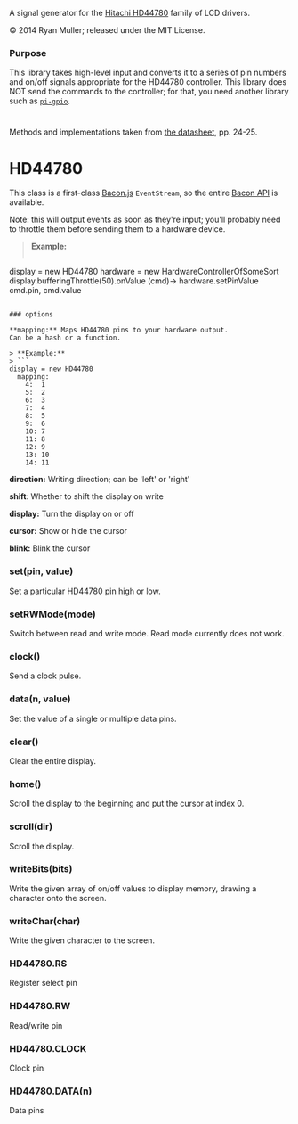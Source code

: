 A signal generator for the [Hitachi HD44780](https://en.wikipedia.org/wiki/Hitachi_HD44780_LCD_controller) family of LCD drivers.

&copy; 2014 Ryan Muller; 
released under the MIT License.

### Purpose

This library takes high-level input and converts it to a series of pin numbers and on/off
signals appropriate for the HD44780 controller. This library does NOT send the commands
to the controller; for that, you need another library such as [`pi-gpio`](https://www.npmjs.org/package/pi-gpio).
#
Methods and implementations taken from [the datasheet](http://lcd-linux.sourceforge.net/pdfdocs/hd44780.pdf), pp. 24-25.

# HD44780

This class is a first-class [Bacon.js](https://baconjs.github.io/)
`EventStream`, so the entire [Bacon API](https://baconjs.github.io/api.html)
is available.

Note: this will output events as soon as they're
input; you'll probably need to throttle them before
sending them to a hardware device.

> **Example:**
> ```
display = new HD44780
hardware = new HardwareControllerOfSomeSort
display.bufferingThrottle(50).onValue (cmd)->
  hardware.setPinValue cmd.pin, cmd.value
```

### options

**mapping:** Maps HD44780 pins to your hardware output.
Can be a hash or a function.

> **Example:**
> ```
display = new HD44780
  mapping:
    4:  1
    5:  2
    6:  3
    7:  4
    8:  5
    9:  6
    10: 7
    11: 8
    12: 9
    13: 10
    14: 11
```

**direction:** Writing direction; can be 'left' or 'right'

**shift**: Whether to shift the display on write

**display:** Turn the display on or off

**cursor:** Show or hide the cursor

**blink:** Blink the cursor

### set(pin, value)

Set a particular HD44780 pin high or low.

### setRWMode(mode)

Switch between read and write mode.
Read mode currently does not work.

### clock()

Send a clock pulse.

### data(n, value)

Set the value of a single or multiple
data pins.

### clear()

Clear the entire display.

### home()

Scroll the display to the beginning and put
the cursor at index 0.

### scroll(dir)

Scroll the display.

### writeBits(bits)

Write the given array of on/off values
to display memory, drawing a character
onto the screen.

### writeChar(char)

Write the given character to the screen.

### HD44780.RS
Register select pin

### HD44780.RW
Read/write pin

### HD44780.CLOCK
Clock pin

### HD44780.DATA(n)
Data pins

